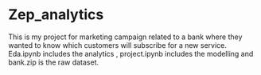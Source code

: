 # Zep_analytics
This is my project for marketing campaign related to a bank where they wanted to know which customers will subscribe for a new service.
Eda.ipynb includes the analytics , project.ipynb includes the modelling and bank.zip is the raw dataset.
